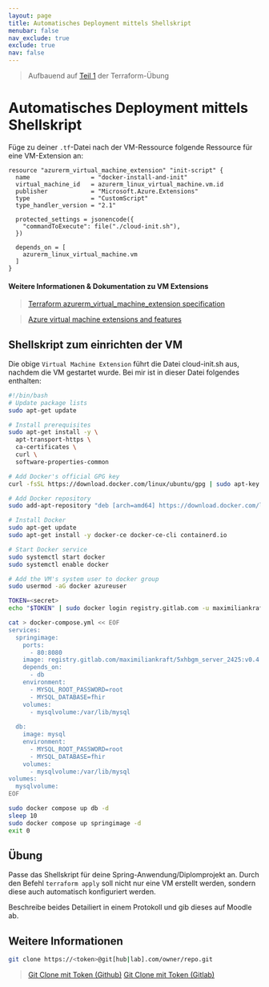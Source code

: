 ```yaml
---
layout: page
title: Automatisches Deployment mittels Shellskript
menubar: false
nav_exclude: true
exclude: true
nav: false
---
```


> Aufbauend auf [Teil 1](/TeachingMaterials/DevOps/Terraform/) der Terraform-Übung

# Automatisches Deployment mittels Shellskript

Füge zu deiner `.tf`-Datei nach der VM-Ressource folgende Ressource für eine VM-Extension an:

```hcl
resource "azurerm_virtual_machine_extension" "init-script" {
  name                 = "docker-install-and-init"
  virtual_machine_id   = azurerm_linux_virtual_machine.vm.id
  publisher            = "Microsoft.Azure.Extensions"
  type                 = "CustomScript"
  type_handler_version = "2.1"

  protected_settings = jsonencode({
    "commandToExecute": file("./cloud-init.sh"),
  })

  depends_on = [
    azurerm_linux_virtual_machine.vm
  ]
}
```

#### Weitere Informationen & Dokumentation zu VM Extensions

> [Terraform azurerm_virtual_machine_extension specification](https://registry.terraform.io/providers/hashicorp/azurerm/latest/docs/resources/virtual_machine_extension)

> [Azure virtual machine extensions and features](https://learn.microsoft.com/en-us/azure/virtual-machines/extensions/overview)

## Shellskript zum einrichten der VM

Die obige `Virtual Machine Extension` führt die Datei cloud-init.sh aus, nachdem die VM gestartet wurde. Bei mir ist in dieser Datei folgendes enthalten:

```bash
#!/bin/bash
# Update package lists
sudo apt-get update

# Install prerequisites
sudo apt-get install -y \
  apt-transport-https \
  ca-certificates \
  curl \
  software-properties-common

# Add Docker's official GPG key
curl -fsSL https://download.docker.com/linux/ubuntu/gpg | sudo apt-key add -

# Add Docker repository
sudo add-apt-repository "deb [arch=amd64] https://download.docker.com/linux/ubuntu $(lsb_release -cs) stable"

# Install Docker
sudo apt-get update
sudo apt-get install -y docker-ce docker-ce-cli containerd.io

# Start Docker service
sudo systemctl start docker
sudo systemctl enable docker

# Add the VM's system user to docker group
sudo usermod -aG docker azureuser

TOKEN=<secret>
echo "$TOKEN" | sudo docker login registry.gitlab.com -u maximiliankraft --password-stdin

cat > docker-compose.yml << EOF
services:
  springimage:
    ports:
      - 80:8080
    image: registry.gitlab.com/maximiliankraft/5xhbgm_server_2425:v0.4
    depends_on:
      - db
    environment:
      - MYSQL_ROOT_PASSWORD=root
      - MYSQL_DATABASE=fhir
    volumes:
      - mysqlvolume:/var/lib/mysql
    
  db:
    image: mysql
    environment:
      - MYSQL_ROOT_PASSWORD=root
      - MYSQL_DATABASE=fhir
    volumes:
      - mysqlvolume:/var/lib/mysql
volumes:
  mysqlvolume:
EOF

sudo docker compose up db -d
sleep 10
sudo docker compose up springimage -d
exit 0
```

## Übung

Passe das Shellskript für deine Spring-Anwendung/Diplomprojekt an. Durch den Befehl `terraform apply` soll nicht nur eine VM erstellt werden, sondern diese auch automatisch konfiguriert werden. 

Beschreibe beides Detailiert in einem Protokoll und gib dieses auf Moodle ab. 

## Weitere Informationen

```sh
git clone https://<token>@git[hub|lab].com/owner/repo.git
```

> [Git Clone mit Token (Github)](https://stackoverflow.com/q/42148841)
> [Git Clone mit Token (Gitlab)](https://forum.gitlab.com/t/how-to-git-clone-via-https-with-personal-access-token-in-private-project/43418/4)
